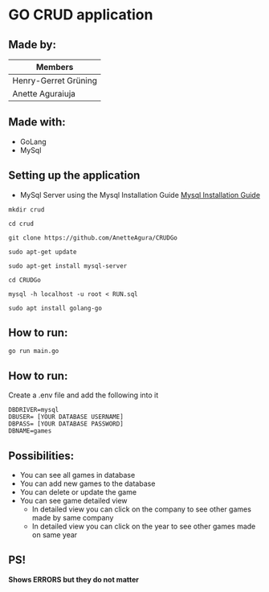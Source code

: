 # GO CRUD application

## Made by:

| Members  |
| ------------- | 
| Henry-Gerret Grüning  | 
| Anette Aguraiuja  | 

## Made with:

- GoLang
- MySql

## Setting up the application

- MySql Server using the Mysql Installation Guide [Mysql Installation Guide](https://dev.mysql.com/doc/mysql-getting-started/en/#mysql-getting-started-installing)

``` 
mkdir crud
``` 
``` 
cd crud
``` 
``` 
git clone https://github.com/AnetteAgura/CRUDGo
``` 
``` 
sudo apt-get update
``` 
``` 
sudo apt-get install mysql-server
``` 
``` 
cd CRUDGo
``` 
``` 
mysql -h localhost -u root < RUN.sql
``` 
``` 
sudo apt install golang-go
``` 

## How to run:

```
go run main.go
```
## How to run:
Create a .env file and add the following into it
```
DBDRIVER=mysql
DBUSER= [YOUR DATABASE USERNAME]
DBPASS= [YOUR DATABASE PASSWORD]
DBNAME=games
```
## Possibilities:

- You can see all games in database
- You can add new games to the database
- You can delete or update the game
- You can see game detailed view
  - In detailed view you can click on the company to see other games made by same company
  - In detailed view you can click on the year to see other games made on same year

## PS!

**Shows ERRORS but they do not matter**
